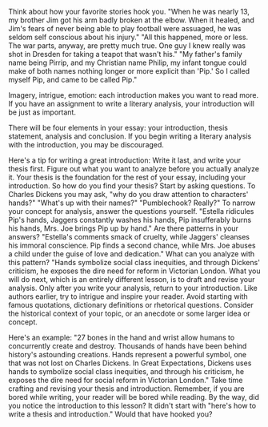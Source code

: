 
Think about how your favorite stories hook you.
&quot;When he was nearly 13, my brother Jim
got his arm badly broken at the elbow.
When it healed, and Jim&#39;s fears of never being able to play football
were assuaged, he was seldom self conscious about his injury.&quot;
&quot;All this happened, more or less. The war parts, anyway,
are pretty much true. One guy I knew really was shot
in Dresden for taking a teapot that wasn&#39;t his.&quot;
&quot;My father&#39;s family name being Pirrip, and my Christian name Philip,
my infant tongue could make of both names nothing longer
or more explicit than &#39;Pip.&#39;
So I called myself Pip, and came to be called Pip.&quot;

Imagery, intrigue, emotion: each introduction makes you want to read more.
If you have an assignment to write a literary analysis,
your introduction will be just as important.

There will be four elements in your essay:
your introduction,
thesis statement,
analysis and conclusion.
If you begin writing a literary analysis with the introduction,
you may be discouraged.

Here&#39;s a tip for writing a great introduction:
Write it last,
and write your thesis first.
Figure out what you want to analyze before you actually analyze it.
Your thesis is the foundation for the rest of your essay,
including your introduction.
So how do you find your thesis?
Start by asking questions.
To Charles Dickens you may ask,
&quot;why do you draw attention to characters&#39; hands?&quot;
&quot;What&#39;s up with their names?&quot;
&quot;Pumblechook? Really?&quot;
To narrow your concept for analysis, answer the questions yourself.
&quot;Estella ridicules Pip&#39;s hands, Jaggers constantly washes his hands,
Pip insufferably burns his hands,
Mrs. Joe brings Pip up by hand.&quot;
Are there patterns in your answers?
&quot;Estella&#39;s comments smack of cruelty,
while Jaggers&#39; cleanses his immoral conscience.
Pip finds a second chance,
while Mrs. Joe abuses a child under the guise of love and dedication.&quot;
What can you analyze with this pattern?
&quot;Hands symbolize social class inequities,
and through Dickens&#39; criticism, he exposes the dire need for reform
in Victorian London.
What you will do next, which is an entirely different lesson,
is to draft and revise your analysis.
Only after you write your analysis,
return to your introduction.
Like authors earlier,
try to intrigue and inspire your reader.
Avoid starting with famous quotations,
dictionary definitions
or rhetorical questions.
Consider the historical context of your topic,
or an anecdote or some larger idea or concept.

Here&#39;s an example:
&quot;27 bones in the hand and wrist allow humans to concurrently create
and destroy. Thousands of hands have been behind history&#39;s astounding creations.
Hands represent a powerful symbol,
one that was not lost on Charles Dickens.
In Great Expectations, Dickens uses hands
to symbolize social class inequities,
and through his criticism, he exposes the dire need for social reform
in Victorian London.&quot;
Take time crafting and revising your thesis and introduction.
Remember, if you are bored while writing,
your reader will be bored while reading.
By the way, did you notice the introduction to this lesson?
It didn&#39;t start with &quot;here&#39;s how to write a thesis and introduction.&quot;
Would that have hooked you?
